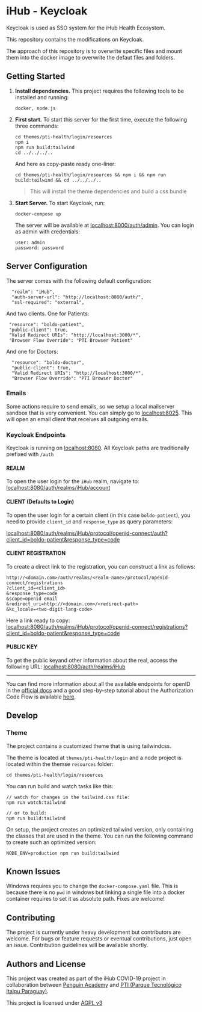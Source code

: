 # iHub - Keycloak

Keycloak is used as SSO system for the iHub Health Ecosystem.

This repository contains the modifications on Keycloak.

The approach of this repository is to overwrite specific files and mount them into the docker image to overwrite the defaut files and folders.

## Getting Started

1. **Install dependencies.** This project requires the following tools to be installed and running:

   `docker, node.js`

2. **First start.** To start this server for the first time, execute the following three commands:

   ```
   cd themes/pti-health/login/resources
   npm i
   npm run build:tailwind
   cd ../../../..
   ```

   And here as copy-paste ready one-liner:

   ```
   cd themes/pti-health/login/resources && npm i && npm run build:tailwind && cd ../../../..
   ```

   > This will install the theme dependencies and build a css bundle

3. **Start Server.** To start Keycloak, run:

   ```
   docker-compose up
   ```

   The server will be available at [localhost:8000/auth/admin](http://localhost:8080/auth/admin). You can login as admin with credentials:

   ```
   user: admin
   password: password
   ```

## Server Configuration

The server comes with the following default configuration:

      "realm": "iHub",
      "auth-server-url": "http://localhost:8080/auth/",
      "ssl-required": "external",

And two clients. One for Patients:

     "resource": "boldo-patient",
     "public-client": true,
     "Valid Redirect URIs": "http://localhost:3000/*",
     "Browser Flow Override": "PTI Browser Patient"

And one for Doctors:

      "resource": "boldo-doctor",
      "public-client": true,
      "Valid Redirect URIs": "http://localhost:3000/*",
      "Browser Flow Override": "PTI Browser Doctor"

### Emails

Some actions require to send emails, so we setup a local mailserver sandbox that is very convenient. You can simply go to [localhost:8025](http://localhost:8025/). This will open an email client that receives all outgoing emails.

### Keycloak Endpoints

Keycloak is running on [localhost:8080](http://localhost:8080). All Keycloak paths are traditionally prefixed with `/auth`

#### REALM

To open the user login for the `iHub` realm, navigate to: [localhost:8080/auth/realms/iHub/account](http://localhost:8080/auth/realms/iHub/account)

#### CLIENT (Defaults to Login)

To open the user login for a certain client (in this case `boldo-patient`), you need to provide `client_id` and `response_type` as query parameters:

[localhost:8080/auth/realms/iHub/protocol/openid-connect/auth?client_id=boldo-patient&response_type=code](http://localhost:8080/auth/realms/iHub/protocol/openid-connect/auth?client_id=boldo-patient&response_type=code)

#### CLIENT REGISTRATION

To create a direct link to the registration, you can construct a link as follows:

```
http://<domain.com>/auth/realms/<realm-name>/protocol/openid-connect/registrations
?client_id=<client_id>
&response_type=code
&scope=openid email
&redirect_uri=http://<domain.com>/<redirect-path>
&kc_locale=<two-digit-lang-code>
```

Here a link ready to copy: [localhost:8080/auth/realms/iHub/protocol/openid-connect/registrations?client_id=boldo-patient&response_type=code](http://localhost:8080/auth/realms/iHub/protocol/openid-connect/registrations?client_id=boldo-patient&response_type=code)

#### PUBLIC KEY

To get the public keyand other information about the real, access the following URL: [localhost:8080/auth/realms/iHub](http://localhost:8080/auth/realms/iHub)

---

You can find more information about all the available endpoints for openID in the [official docs](https://www.keycloak.org/docs/latest/server_admin/#keycloak-server-oidc-uri-endpoints) and a good step-by-step tutorial about the Authorization Code Flow is available [here](https://www.appsdeveloperblog.com/keycloak-authorization-code-grant-example/).

## Develop

### Theme

The project contains a customized theme that is using tailwindcss.

The theme is located at `themes/pti-health/login` and a node project is located within the themse `resources` folder:

```
cd themes/pti-health/login/resources
```

You can run build and watch tasks like this:

```
// watch for changes in the tailwind.css file:
npm run watch:tailwind

// or to build:
npm run build:tailwind
```

On setup, the project creates an optimized tailwind version, only containing the classes that are used in the theme. You can run the following command to create such an optimized version:

```
NODE_ENV=production npm run build:tailwind
```

## Known Issues

Windows requires you to change the `docker-compose.yaml` file. This is because there is no `pwd` in windows but linking a single file into a docker container requires to set it as absolute path. Fixes are welcome!

## Contributing

The project is currently under heavy development but contributors are welcome. For bugs or feature requests or eventual contributions, just open an issue. Contribution guidelines will be available shortly.

## Authors and License

This project was created as part of the iHub COVID-19 project in collaboration between [Penguin Academy](https://penguin.academy) and [PTI (Parque Tecnológico Itaipu Paraguay)](http://pti.org.py).

This project is licensed under
[AGPL v3](LICENSE)
